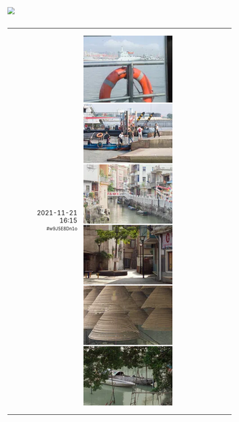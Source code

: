 ![](src/cover.webp)

<table width="100%" border="0" cellpadding="30" cellspacing="0" bgcolor="transparent" align="left" frame="void">

<tr data-timestamp="1637482522.008278" data-id="w9J5E8Dn1o">
<td width="150" align="right">2021-11-21<br>16:15<br><sup><sub>#w9J5E8Dn1o</sub></sup></td>
<td><p>
<a href="src/OdGyOuay57.jpg?raw=true"><img src="thumbnail/OdGyOuay57_large.webp"></a>
<a href="src/Aw9DHClvEG.jpg?raw=true"><img src="thumbnail/Aw9DHClvEG_large.webp"></a>
<a href="src/cY7SWvzlpp.jpg?raw=true"><img src="thumbnail/cY7SWvzlpp_large.webp"></a>
<a href="src/Yv8Agjkuwb.jpg?raw=true"><img src="thumbnail/Yv8Agjkuwb_large.webp"></a>
<a href="src/KG1iveDrdm.jpg?raw=true"><img src="thumbnail/KG1iveDrdm_large.webp"></a>
<a href="src/0WDpKCAlaB.jpg?raw=true"><img src="thumbnail/0WDpKCAlaB_large.webp"></a></p>
</td><!-- ITEM-END -->
</tr>

</table><!-- IDLERY-END -->
